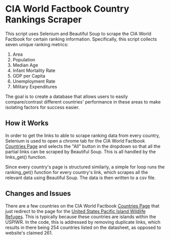 # CIA World Factbook Country Rankings Scraper
This script uses Selenium and Beautiful Soup to scrape the CIA World Factbook for certain ranking information. Specifically, this script collects seven unique ranking metrics:
1. Area
2. Population
3. Median Age
4. Infant Mortality Rate
5. GDP per Capita
6. Unemployment Rate
7. Military Expenditures

The goal is to create a database that allows users to easily compare/contrast different countries' performance in these areas to make isolating factors for success easier.

## How it Works
In order to get the links to able to scrape ranking data from every country, Selenium is used to open a chrome tab for the CIA World Factbook [Countries Page](https://www.cia.gov/the-world-factbook/countries/) and selects the "All" button in the dropdown so that all the partial links can be scraped by Beautiful Soup. This is all handled by the links_get() function.

Since every country's page is structured similarly, a simple for loop runs the ranking_get() function for every country's link, which scrapes all the relevant data using Beautiful Soup. The data is then written to a csv file.

## Changes and Issues
There are a few countries on the CIA World Factbook [Countries Page](https://www.cia.gov/the-world-factbook/countries/) that just redirect to the page for the [United States Pacific Island Wildlife Refuges](https://www.cia.gov/the-world-factbook/countries/united-states-pacific-island-wildlife-refuges/). This is typically because these countries are islands within the USPIWR. In the code, this is addressed by removing duplicate links, which results in there being 254 countries listed on the datasheet, as opposed to website's claimed 261.